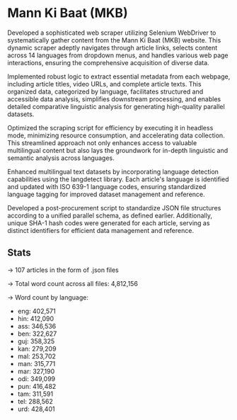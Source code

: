 # Mann Ki Baat (MKB)
Developed a sophisticated web scraper utilizing Selenium WebDriver to systematically gather content from the Mann Ki Baat (MKB) website. This dynamic scraper adeptly navigates through article links, selects content across 14 languages from dropdown menus, and handles various web page interactions, ensuring the comprehensive acquisition of diverse data.

Implemented robust logic to extract essential metadata from each webpage, including article titles, video URLs, and complete article texts. This organized data, categorized by language, facilitates structured and accessible data analysis, simplifies downstream processing, and enables detailed comparative linguistic analysis for generating high-quality parallel datasets.

Optimized the scraping script for efficiency by executing it in headless mode, minimizing resource consumption, and accelerating data collection. This streamlined approach not only enhances access to valuable multilingual content but also lays the groundwork for in-depth linguistic and semantic analysis across languages.

Enhanced multilingual text datasets by incorporating language detection capabilities using the langdetect library. Each article's language is identified and updated with ISO 639-1 language codes, ensuring standardized language tagging for improved dataset management and reference.

Developed a post-procurement script to standardize JSON file structures according to a unified parallel schema, as defined earlier. Additionally, unique SHA-1 hash codes were generated for each article, serving as distinct identifiers for efficient data management and reference.

## Stats
→ 107 articles in the form of .json files

→ Total word count across all files: 4,812,156

→ Word count by language:
- eng: 402,571
- hin: 412,090
- ass: 346,536
- ben: 322,627
- guj: 358,325
- kan: 279,209
- mal: 253,702
- man: 315,771
- mar: 327,190
- odi: 349,099
- pun: 416,482
- tam: 311,591
- tel: 288,562
- urd: 428,401
